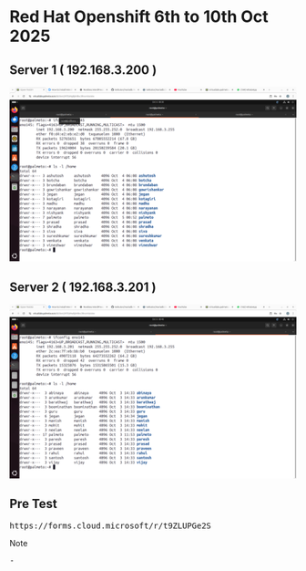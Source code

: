 # Red Hat Openshift 6th to 10th Oct 2025

## Server 1 ( 192.168.3.200 )
![Server 1](server1.png)

## Server 2 ( 192.168.3.201 )
![Server 2](server2.png)

## Pre Test
<pre>
https://forms.cloud.microsoft/r/t9ZLUPGe2S  
</pre>

Note
<pre>
-   
</pre>

